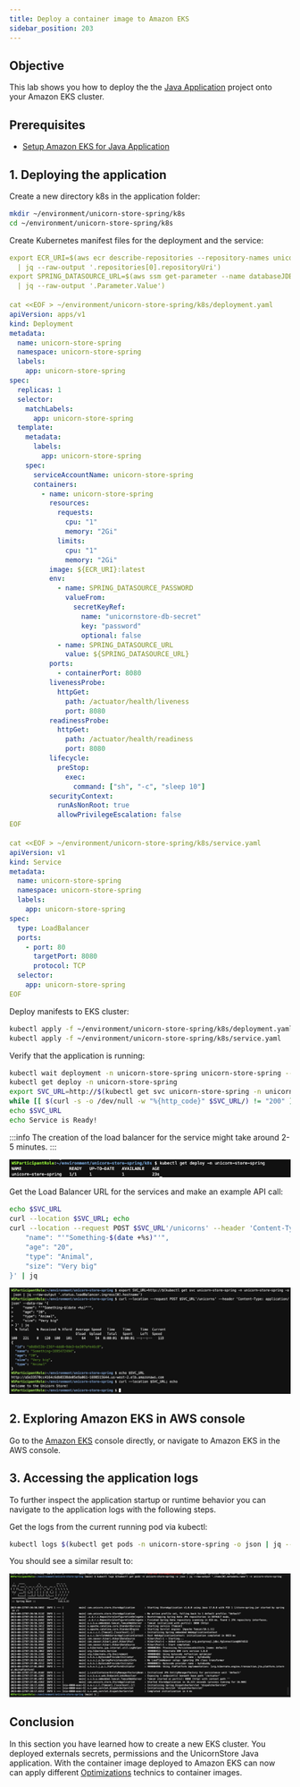 ```yaml
---
title: Deploy a container image to Amazon EKS
sidebar_position: 203
---
```


## Objective

This lab shows you how to deploy the the [Java Application](java/introduction/workshop-setup.md) project onto your Amazon EKS cluster.

## Prerequisites

- [Setup Amazon EKS for Java Application](./eks-setup.md)

## 1. Deploying the application

Create a new directory k8s in the application folder:

```bash showLineNumbers
mkdir ~/environment/unicorn-store-spring/k8s
cd ~/environment/unicorn-store-spring/k8s
```

Create Kubernetes manifest files for the deployment and the service:

```yml showLineNumbers
export ECR_URI=$(aws ecr describe-repositories --repository-names unicorn-store-spring \
  | jq --raw-output '.repositories[0].repositoryUri')
export SPRING_DATASOURCE_URL=$(aws ssm get-parameter --name databaseJDBCConnectionString \
  | jq --raw-output '.Parameter.Value')

cat <<EOF > ~/environment/unicorn-store-spring/k8s/deployment.yaml
apiVersion: apps/v1
kind: Deployment
metadata:
  name: unicorn-store-spring
  namespace: unicorn-store-spring
  labels:
    app: unicorn-store-spring
spec:
  replicas: 1
  selector:
    matchLabels:
      app: unicorn-store-spring
  template:
    metadata:
      labels:
        app: unicorn-store-spring
    spec:
      serviceAccountName: unicorn-store-spring
      containers:
        - name: unicorn-store-spring
          resources:
            requests:
              cpu: "1"
              memory: "2Gi"
            limits:
              cpu: "1"
              memory: "2Gi"
          image: ${ECR_URI}:latest
          env:
            - name: SPRING_DATASOURCE_PASSWORD
              valueFrom:
                secretKeyRef:
                  name: "unicornstore-db-secret"
                  key: "password"
                  optional: false
            - name: SPRING_DATASOURCE_URL
              value: ${SPRING_DATASOURCE_URL}
          ports:
            - containerPort: 8080
          livenessProbe:
            httpGet:
              path: /actuator/health/liveness
              port: 8080
          readinessProbe:
            httpGet:
              path: /actuator/health/readiness
              port: 8080
          lifecycle:
            preStop:
              exec:
                command: ["sh", "-c", "sleep 10"]
          securityContext:
            runAsNonRoot: true
            allowPrivilegeEscalation: false
EOF

cat <<EOF > ~/environment/unicorn-store-spring/k8s/service.yaml
apiVersion: v1
kind: Service
metadata:
  name: unicorn-store-spring
  namespace: unicorn-store-spring
  labels:
    app: unicorn-store-spring
spec:
  type: LoadBalancer
  ports:
    - port: 80
      targetPort: 8080
      protocol: TCP
  selector:
    app: unicorn-store-spring
EOF
```

Deploy manifests to EKS cluster:

```bash showLineNumbers
kubectl apply -f ~/environment/unicorn-store-spring/k8s/deployment.yaml
kubectl apply -f ~/environment/unicorn-store-spring/k8s/service.yaml
```

Verify that the application is running:

```bash showLineNumbers
kubectl wait deployment -n unicorn-store-spring unicorn-store-spring --for condition=Available=True --timeout=120s
kubectl get deploy -n unicorn-store-spring
export SVC_URL=http://$(kubectl get svc unicorn-store-spring -n unicorn-store-spring -o json | jq --raw-output '.status.loadBalancer.ingress[0].hostname')
while [[ $(curl -s -o /dev/null -w "%{http_code}" $SVC_URL/) != "200" ]]; do echo "Service not yet available ..." &&  sleep 5; done
echo $SVC_URL
echo Service is Ready!
```

:::info
The creation of the load balancer for the service might take around 2-5 minutes.
:::

![eks-deploy](./images/eks-deploy.png)

Get the Load Balancer URL for the services and make an example API call:

```bash showLineNumbers
echo $SVC_URL
curl --location $SVC_URL; echo
curl --location --request POST $SVC_URL'/unicorns' --header 'Content-Type: application/json' --data-raw '{
    "name": "'"Something-$(date +%s)"'",
    "age": "20",
    "type": "Animal",
    "size": "Very big"
}' | jq
```

![eks-welcome](./images/eks-welcome.png)

## 2. Exploring Amazon EKS in AWS console

Go to the [Amazon EKS](https://console.aws.amazon.com/eks/home#/) console directly, or navigate to Amazon EKS in the AWS console.

## 3. Accessing the application logs

To further inspect the application startup or runtime behavior you can navigate to the application logs with the following steps.

Get the logs from the current running pod via kubectl:

```bash showLineNumbers
kubectl logs $(kubectl get pods -n unicorn-store-spring -o json | jq --raw-output '.items[0].metadata.name') -n unicorn-store-spring
```

You should see a similar result to:

![eks-initial-log](./images/eks-initial-log.png)

## Conclusion

In this section you have learned how to create a new EKS cluster. You deployed externals secrets, permissions and the UnicornStore Java application. With the container image deployed to Amazon EKS can now can apply different [Optimizations](java/optimizations/index.md) technics to container images.
